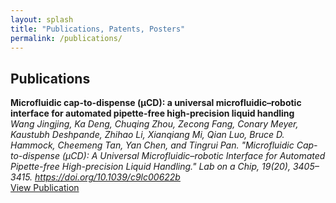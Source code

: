 ```yaml
---
layout: splash
title: "Publications, Patents, Posters"
permalink: /publications/
---
```

## Publications

__Microfluidic cap-to-dispense (μCD): a universal microfluidic–robotic interface for automated pipette-free high-precision liquid handling__  
*Wang Jingjing, Ka Deng, Chuqing Zhou, Zecong Fang, Conary Meyer, Kaustubh Deshpande, Zhihao Li, Xianqiang Mi, Qian Luo, Bruce D. Hammock, Cheemeng Tan, Yan Chen, and Tingrui Pan. "Microfluidic Cap-to-dispense (μCD): A Universal Microfluidic–robotic Interface for Automated Pipette-free High-precision Liquid Handling." Lab on a Chip, 19(20), 3405–3415. https://doi.org/10.1039/c9lc00622b*  
[View Publication](https://pubs.rsc.org/en/content/articlelanding/2019/lc/c9lc00622b#!divAbstract)

